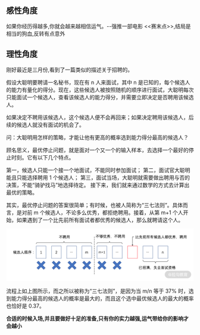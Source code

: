 ## 感性角度
如果你经历得越多,你就会越来越相信运气。--强推一部电影 <<赛末点>>,结局是相当的狗血,反转有点意外

## 理性角度
刚好最近是三月份,看到了一篇类似的描述关于招聘的。

假设大聪明要聘请一名秘书，现在有 n 人来面试，其中 n 是已知的，每个候选人的能力有量化的得分。现在，这些候选人被按照随机的顺序进行面试，大聪明每次只能面试一个候选人，查看该候选人的能力得分，并需要立即决定是否聘用该候选人。

如果决定不聘用该候选人，这个候选人便不会再回来；如果决定聘用该候选人，后续的候选人就没有面试的机会了。

问：大聪明用怎样的策略，才能让他有更高的概率选到能力得分最高的候选人？

顾名思义，最优停止问题，就是面对一个又一个的输入样本，去选择一个最好的停止时刻。它有以下几个特点。

第一，候选人只能一个接一个地面试，不能同时参加面试；
第二，面试官大聪明能且只能选择聘用 1 个候选人；
第三，面试当场，大聪明就需要做出聘用与否的决策，不能“骑驴找马”地选择待定。
接下来，我们就来通过数学的方式去计算出最优的策略。

其实，最优停止问题的答案很简单；有时候，也被人简称为“三七法则”。具体而言，是对前 m 个候选人，不论多么优秀，都拒绝聘用。接着，从第 m+1 个人开始，如果遇到了一个比先前所有面试者都优秀的候选人，那么就聘请这个人。

![lucky](lucky.png)

流程上如上图所示，而之所以被称为“三七法则”，是因为当 m/n 等于 37% 时，选到能力得分最高的候选人的概率是最大的，而且这个选中最优候选人的最大的概率也恰好是 0.37。

<b>合适的时候入场,并且要做好十足的准备,只有你的实力越强,运气带给你的影响才会越小</b>








